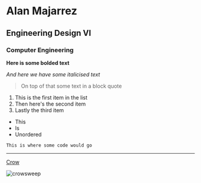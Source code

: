 # Alan Majarrez
## Engineering Design VI
### Computer Engineering

**Here is some bolded text**

*And here we have some italicised text*

>On top of that some text in a block quote

1. This is the first item in the list
2. Then here's the second item
3. Lastly the third item

- This
- Is
- Unordered

`This is where some code would go `

---

[Crow](https://img-9gag-fun.9cache.com/photo/a8Eg4A3_460s.jpg)

![crowsweep](https://github.com/alan-m12/Engineering-Design-VI/assets/63511002/789ea7ad-0f8c-407e-9b2d-cc26c314e4fe)

